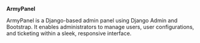 **ArmyPanel**

ArmyPanel is a Django-based admin panel using Django Admin and Bootstrap. It enables administrators to manage users, user configurations, and ticketing within a sleek, responsive interface.

